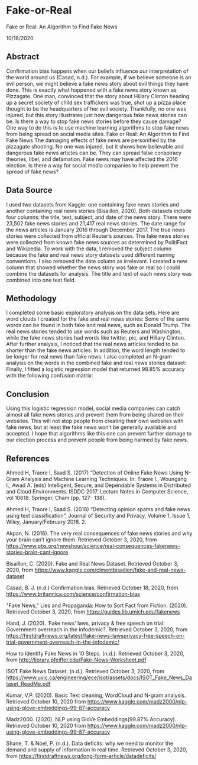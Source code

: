 # Fake-or-Real
Fake or Real: An Algorithm to Find Fake News

10/18/2020

## Abstract
Confirmation bias happens when our beliefs influence our interpretation of the world around us (Casad, n.d.). For example, if we believe someone is an evil person, we might believe a fake news story about evil things they have done. This is exactly what happened with a fake news story known as Pizzagate. One man, convinced that the story about Hillary Clinton heading up a secret society of child sex traffickers was true, shot up a pizza place thought to be the headquarters of her evil society. Thankfully, no one was injured, but this story illustrates just how dangerous fake news stories can be. Is there a way to stop fake news stories before they cause damage? One way to do this is to use machine learning algorithms to stop fake news from being spread on social media sites. 
Fake or Real: An Algorithm to Find Fake News
The damaging effects of fake news are personified by the pizzagate shooting. No one was injured, but it shows how believable and dangerous fake news articles can be. They can spread false conspiracy theories, libel, and defamation. Fake news may have affected the 2016 election. Is there a way for social media companies to help prevent the spread of fake news? 
## Data Source
I used two datasets from Kaggle: one containing fake news stories and another containing real news stories (Bisaillon, 2020). Both datasets include four columns: the title, text, subject, and date of the news story. There were 23,502 fake news stories and 21,417 real news stories. The date range for the news articles is January 2016 through December 2017. The true news stories were collected from official Reuter’s sources. The fake news stories were collected from known fake news sources as determined by PolitiFact and Wikipedia.
To work with the data, I removed the subject column because the fake and real news story datasets used different naming conventions. I also removed the date column as irrelevant. I created a new column that showed whether the news story was fake or real so I could combine the datasets for analysis. The title and text of each news story was combined into one text field.
## Methodology
I completed some basic exploratory analysis on the data sets. Here are word clouds I created for the fake and real news stories:
Some of the same words can be found in both fake and real news, such as Donald Trump. The real news stories tended to use words such as Reuters and Washington, while the fake news stories had words like twitter, pic, and Hillary Clinton. After further analysis, I noticed that the real news articles tended to be shorter than the fake news articles:
In addition, the word length tended to be longer for real news than fake news:
I also completed an N-gram analysis on the words in the combined fake and real news stories dataset:
Finally, I fitted a logistic regression model that returned 98.85% accuracy with the following confusion matrix:
## Conclusion
Using this logistic regression model, social media companies can catch almost all fake news stories and prevent them from being shared on their websites. This will not stop people from creating their own websites with fake news, but at least the fake news won’t be generally available and accepted. I hope that algorithms like this one can prevent further damage to our election process and prevent people from being harmed by fake news. 
## References
Ahmed H, Traore I, Saad S. (2017) “Detection of Online Fake News Using N-Gram Analysis and Machine Learning Techniques. In: Traore I., Woungang I., Awad A. (eds) Intelligent, Secure, and Dependable Systems in Distributed and Cloud Environments. ISDDC 2017. Lecture Notes in Computer Science, vol 10618. Springer, Cham (pp. 127- 138).

Ahmed H, Traore I, Saad S.  (2018) “Detecting opinion spams and fake news using text classification”, Journal of Security and Privacy, Volume 1, Issue 1, Wiley, January/February 2018. 2.

Akpan, N. (2016). The very real consequences of fake news stories and why your brain can’t ignore them. Retrieved October 3, 2020, from https://www.pbs.org/newshour/science/real-consequences-fakenews-stories-brain-cant-ignore

Bisaillon, C. (2020). Fake and Real News Dataset. Retrieved October 3, 2020, from https://www.kaggle.com/clmentbisaillon/fake-and-real-news-dataset

Casad, B. J. (n.d.) Confirmation bias. Retrieved October 18, 2020, from https://www.britannica.com/science/confirmation-bias

"Fake News," Lies and Propaganda: How to Sort Fact from Fiction. (2020). Retrieved October 3, 2020, from https://guides.lib.umich.edu/fakenews

Hand, J. (2020). ‘Fake news’ laws, privacy & free speech on trial: Government overreach in the infodemic?. Retrieved October 3, 2020, from https://firstdraftnews.org/latest/fake-news-lawsprivacy-free-speech-on-trial-government-overreach-in-the-infodemic/

How to Identify Fake News in 10 Steps. (n.d.). Retrieved October 3, 2020, from http://library.pfeiffer.edu/Fake-News-Worksheet.pdf

ISOT Fake News Dataset. (n.d.). Retrieved October 3, 2020, from https://www.uvic.ca/engineering/ece/isot/assets/docs/ISOT_Fake_News_Dataset_ReadMe.pdf

Kumar, V.P. (2020). Basic Text cleaning, WordCloud and N-gram analysis. Retrieved October 10, 2020 from https://www.kaggle.com/madz2000/nlp-using-glove-embeddings-99-87-accuracy

Madz2000. (2020). NLP using GloVe Embeddings(99.87% Accuracy). Retrieved October 10, 2020 from https://www.kaggle.com/madz2000/nlp-using-glove-embeddings-99-87-accuracy

Shane, T. & Noel, P. (n.d.). Data deficits: why we need to monitor the demand and supply of information in real time. Retrieved October 3, 2020, from https://firstdraftnews.org/long-form-article/datadeficits/
